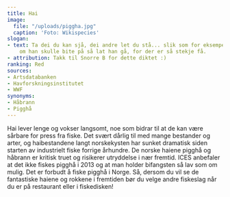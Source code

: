 ```yaml
---
title: Hai
image:
  file: "/uploads/piggha.jpg"
  caption: 'Foto: Wikispecies'
slogan:
- text: Ta dei du kan sjå, dei andre let du stå... slik som for eksempel pigghå. Men
    om han skulle bite på så lat han gå, for der er så stekje få.
- attribution: Takk til Snorre B for dette diktet :)
ranking: Red
sources:
- Artsdatabanken
- Havforskningsinstitutet
- WWF
synonyms:
- Håbrann
- Pigghå
---
```


Hai lever lenge og vokser langsomt, noe som bidrar til at de kan være sårbare for press fra fiske. Det svært dårlig til med mange bestander og arter, og haibestandene langt norskekysten har sunket dramatisk siden starten av industrielt fiske forrige århundre. De norske haiene pigghå og håbrann er kritisk truet og risikerer utryddelse i nær fremtid. ICES anbefaler at det ikke fiskes pigghå i 2013 og at man holder bifangsten så lav som om mulig. Det er forbudt å fiske pigghå i Norge. Så, dersom du vil se de fantastiske haiene og rokkene i fremtiden bør du velge andre fiskeslag når du er på restaurant eller i fiskedisken!
